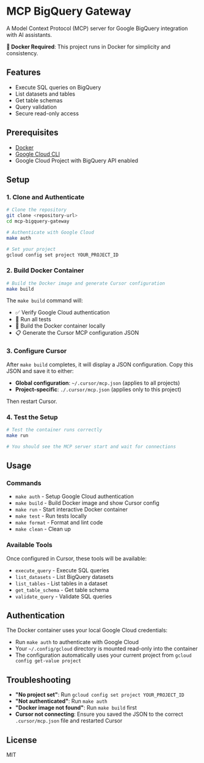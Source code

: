 # MCP BigQuery Gateway

A Model Context Protocol (MCP) server for Google BigQuery integration with AI assistants.

**🐳 Docker Required**: This project runs in Docker for simplicity and consistency.

## Features

- Execute SQL queries on BigQuery
- List datasets and tables
- Get table schemas
- Query validation
- Secure read-only access

## Prerequisites

- [Docker](https://docs.docker.com/get-docker/)
- [Google Cloud CLI](https://cloud.google.com/sdk/docs/install)
- Google Cloud Project with BigQuery API enabled

## Setup

### 1. Clone and Authenticate

```bash
# Clone the repository
git clone <repository-url>
cd mcp-bigquery-gateway

# Authenticate with Google Cloud
make auth

# Set your project
gcloud config set project YOUR_PROJECT_ID
```

### 2. Build Docker Container

```bash
# Build the Docker image and generate Cursor configuration
make build
```

The `make build` command will:
- ✅ Verify Google Cloud authentication
- 🧪 Run all tests
- 🐳 Build the Docker container locally
- 📋 Generate the Cursor MCP configuration JSON

### 3. Configure Cursor

After `make build` completes, it will display a JSON configuration. Copy this JSON and save it to either:

- **Global configuration**: `~/.cursor/mcp.json` (applies to all projects)
- **Project-specific**: `./.cursor/mcp.json` (applies only to this project)

Then restart Cursor.

### 4. Test the Setup

```bash
# Test the container runs correctly
make run

# You should see the MCP server start and wait for connections
```

## Usage

### Commands

- `make auth` - Setup Google Cloud authentication
- `make build` - Build Docker image and show Cursor config
- `make run` - Start interactive Docker container
- `make test` - Run tests locally
- `make format` - Format and lint code
- `make clean` - Clean up

### Available Tools

Once configured in Cursor, these tools will be available:

- `execute_query` - Execute SQL queries
- `list_datasets` - List BigQuery datasets
- `list_tables` - List tables in a dataset
- `get_table_schema` - Get table schema
- `validate_query` - Validate SQL queries

## Authentication

The Docker container uses your local Google Cloud credentials:
- Run `make auth` to authenticate with Google Cloud
- Your `~/.config/gcloud` directory is mounted read-only into the container
- The configuration automatically uses your current project from `gcloud config get-value project`

## Troubleshooting

- **"No project set"**: Run `gcloud config set project YOUR_PROJECT_ID`
- **"Not authenticated"**: Run `make auth`
- **"Docker image not found"**: Run `make build` first
- **Cursor not connecting**: Ensure you saved the JSON to the correct `.cursor/mcp.json` file and restarted Cursor

## License

MIT 